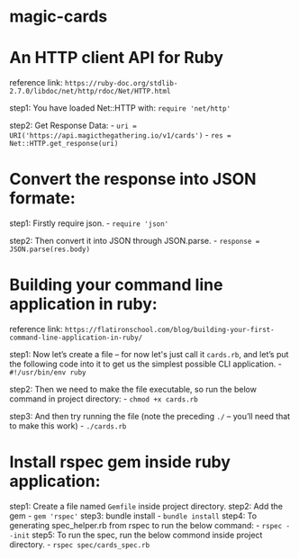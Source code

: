 # magic-cards

# An HTTP client API for Ruby

reference link: `https://ruby-doc.org/stdlib-2.7.0/libdoc/net/http/rdoc/Net/HTTP.html`

step1: You have loaded Net::HTTP with: `require 'net/http'`

step2: Get Response Data:
      - `uri = URI('https://api.magicthegathering.io/v1/cards')`
      - `res = Net::HTTP.get_response(uri)`


# Convert the response into JSON formate:
 
step1: Firstly require json.
      - `require 'json'`

step2: Then convert it into JSON through JSON.parse.
      - `response = JSON.parse(res.body)`


# Building your command line application in ruby:

reference link: `https://flatironschool.com/blog/building-your-first-command-line-application-in-ruby/`

step1: Now let’s create a file – for now let's just call it `cards.rb`, and     let’s put the following code into it to get us the simplest possible CLI application.
      - `#!/usr/bin/env ruby`

step2: Then we need to make the file executable, so run the below command in project directory:
      - `chmod +x cards.rb`

step3: And then try running the file (note the preceding `./` – you’ll need that to make this work)
      - `./cards.rb`

# Install rspec gem inside ruby application:

step1: Create a file named `Gemfile` inside project directory.
step2: Add the gem
      - `gem 'rspec'`
step3: bundle install
      - `bundle install`
step4: To generating spec_helper.rb from rspec to run the below command:
      - `rspec --init`
step5: To run the spec, run the below commond inside project directory.
      - `rspec spec/cards_spec.rb`
